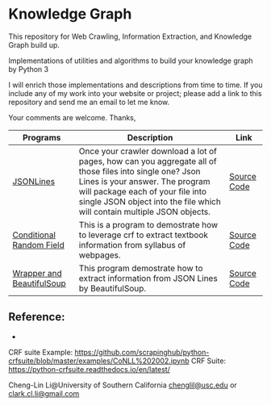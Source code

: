# Knowledge Graph
This repository for Web Crawling, Information Extraction, and Knowledge Graph build up.

Implementations of utilities and algorithms to build your knowledge graph by Python 3

I will enrich those implementations and descriptions from time to time. If you include any of my work into your website or project; please add a link to this repository and send me an email to let me know.

Your comments are welcome.
Thanks,

|Programs|Description|Link|
|------|------|--------|
|[JSONLines](https://github.com/Cheng-Lin-Li/KnowledgeGraph/tree/master/CDR_JSONLines)|Once your crawler download a lot of pages, how can you aggregate all of those files into single one? Json Lines is your answer. The program will package each of your file into single JSON object into the file which will contain multiple JSON objects.| [Source Code](https://github.com/Cheng-Lin-Li/KnowledgeGraph/blob/master/CDR_JSONLines/jsonlines.py)|
|[Conditional Random Field](https://github.com/Cheng-Lin-Li/KnowledgeGraph/tree/master/CRF)|This is a program to demostrate how to leverage crf to extract textbook information from syllabus of webpages. |[Source Code](https://github.com/Cheng-Lin-Li/KnowledgeGraph/blob/master/CRF/source/crf.py)|
|[Wrapper and BeautifulSoup](https://github.com/Cheng-Lin-Li/KnowledgeGraph/tree/master/wrapper)| This program demostrate how to extract information from JSON Lines by BeautifulSoup. |[Source Code](https://github.com/Cheng-Lin-Li/KnowledgeGraph/blob/master/wrapper/source/wrapper.py)|



## Reference:
* 
CRF suite Example: https://github.com/scrapinghub/python-crfsuite/blob/master/examples/CoNLL%202002.ipynb
CRF Suite: https://python-crfsuite.readthedocs.io/en/latest/


Cheng-Lin Li@University of Southern California
chenglil@usc.edu or 
clark.cl.li@gmail.com
